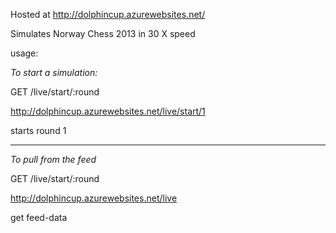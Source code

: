 Hosted at http://dolphincup.azurewebsites.net/

Simulates Norway Chess 2013 in 30 X speed

usage:

*To start a simulation:*

GET /live/start/:round

http://dolphincup.azurewebsites.net/live/start/1

starts round 1

----

*To pull from the feed*

GET /live/start/:round

http://dolphincup.azurewebsites.net/live

get feed-data
